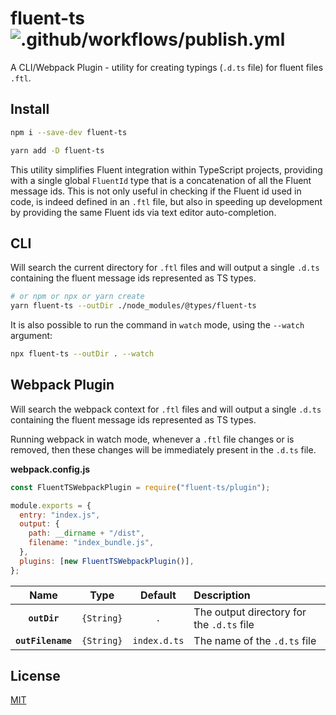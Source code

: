 # fluent-ts ![.github/workflows/publish.yml](https://github.com/psimk/fluent-ts/workflows/.github/workflows/publish.yml/badge.svg)

A CLI/Webpack Plugin - utility for creating typings (`.d.ts` file) for fluent files `.ftl`.

## Install

```bash
npm i --save-dev fluent-ts
```

```bash
yarn add -D fluent-ts
```

This utility simplifies Fluent integration within TypeScript projects, providing with a single global `FluentId` type that is a concatenation of all the Fluent message ids. This is not only useful in checking if the Fluent id used in code, is indeed defined in an `.ftl` file, but also in speeding up development by providing the same Fluent ids via text editor auto-completion.

## CLI

Will search the current directory for `.ftl` files and will output a single `.d.ts` containing the fluent message ids represented as TS types.

```bash
# or npm or npx or yarn create
yarn fluent-ts --outDir ./node_modules/@types/fluent-ts
```

It is also possible to run the command in `watch` mode, using the `--watch` argument:

```bash
npx fluent-ts --outDir . --watch
```

## Webpack Plugin

Will search the webpack context for `.ftl` files and will output a single `.d.ts` containing the fluent message ids represented as TS types.

Running webpack in watch mode, whenever a `.ftl` file changes or is removed, then these changes will be immediately present in the `.d.ts` file.

**webpack.config.js**

```js
const FluentTSWebpackPlugin = require("fluent-ts/plugin");

module.exports = {
  entry: "index.js",
  output: {
    path: __dirname + "/dist",
    filename: "index_bundle.js",
  },
  plugins: [new FluentTSWebpackPlugin()],
};
```

|       Name        |    Type    |   Default    | Description                               |
| :---------------: | :--------: | :----------: | :---------------------------------------- |
|   **`outDir`**    | `{String}` |     `.`      | The output directory for the `.d.ts` file |
| **`outFilename`** | `{String}` | `index.d.ts` | The name of the `.d.ts` file              |

## License

[MIT](https://choosealicense.com/licenses/mit/)
